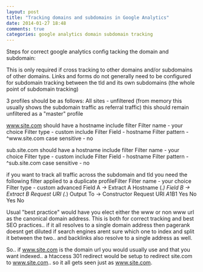 ```yaml
---
layout: post
title: "Tracking domains and subdomains in Google Analytics"
date: 2014-01-27 18:48
comments: true
categories: google analytics domain subdomain tracking
---
```


Steps for correct google analytics config tacking the domain and subdomain:

This is only required if cross tracking to other domains and/or subdomains of other domains.
Links and forms do not generally need to be configured for subdomain tracking between the tld and its own subdomains (the whole point of subdomain tracking)

<!-- more -->

3 profiles should be as follows:
All sites - unfiltered (from memory this usually shows the subdomain traffic as referral traffic)
this should remain unfiltered as a "master" profile

www.site.com 
should have a hostname include filter
Filter name - your choice
Filter type - custom
include
Filter Field - hostname
Filter pattern - ^www\.site\.com
case sensitive - no

sub.site.com 
should have a hostname include filter
Filter name - your choice
Filter type - custom
include
Filter Field - hostname
Filter pattern - ^sub\.site\.com
case sensitive - no

if you want to track all traffic across the subdomain and tld you need the following filter applied to a duplicate profileFilter Filter name - your choice
Filter type - custom 
advanced
Field A -> Extract A   Hostname  (.*)
Field B -> Extract B  Request URI  (.*)
Output To -> Constructor   Request URI   $A1$B1
Yes
No
Yes
No

Usual "best practice" would have you elect either the www or non www url as the canonical domain address.
This is both for correct tracking and best SEO practices.. if it all resolves to a single domain address then pagerank doesnt get diluted if search engines arent sure which one to index and split it between the two.. and backlinks also resolve to a single address as well.

So.. if www.site.com is the domain url you would usually use and that you want indexed.. a htaccess 301 redirect would be setup to redirect site.com to www.site.com.. so it all gets seen just as www.site.com.
